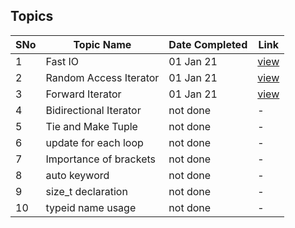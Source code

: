 ## Topics

SNo | Topic Name | Date Completed | Link |
----|------------|----------------|------|
1 | Fast IO | 01 Jan 21 | [view](fast_IO.cpp) | 
2 | Random Access Iterator | 01 Jan 21 | [view](random_access_iterator.cpp) |
3 | Forward Iterator | 01 Jan 21 | [view](forward_iterator.cpp) |
4 | Bidirectional Iterator | not done | - |
5 | Tie and Make Tuple | not done | - |
6 | update for each loop | not done | - |
7 | Importance of brackets | not done | - |
8 | auto keyword | not done | - |
9 | size_t declaration | not done | - |
10 | typeid name usage | not done | - |
